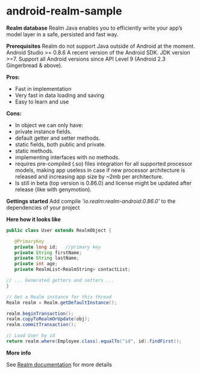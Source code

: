 # android-realm-sample

**Realm database**
Realm Java enables you to efficiently write your app’s model layer in a safe, persisted and fast way. 

**Prerequisites**
Realm do not support Java outside of Android at the moment.
Android Studio >= 0.8.6
A recent version of the Android SDK.
JDK version >=7.
Support all Android versions since API Level 9 (Android 2.3 Gingerbread & above).

**Pros:**

 - Fast in implementation
 - Very fast in data loading and saving
 - Easy to learn and use

**Cons:**

 - In object we can only have:
 - private instance fields.
 - default getter and setter methods.
 - static fields, both public and private.
 - static methods.
 - implementing interfaces with no methods.
 - requires pre-compiled (.so) files integration for all supported
   processor models, making app useless in case if new processor
   architecture is released and increasing app size by ~2mb per
   architecture.
 - Is still in beta (top version is 0.86.0) and license might be updated
   after release (like with genymotion).

**Gettings started**
Add compile *'io.realm:realm-android:0.86.0'* to the dependencies of your project

**Here how it looks like**

```java 
public class User extends RealmObject {

   @PrimaryKey
   private long id;   //primary key
   private String firstName;
   private String lastName;
   private int age;
   private RealmList<RealmString> contactList;

// ... Generated getters and setters ...
}
```
	
```java 
// Get a Realm instance for this thread
Realm realm = Realm.getDefaultInstance();

realm.beginTransaction();
realm.copyToRealmOrUpdate(obj); 
realm.commitTransaction();
```

```java
// Load User by id
return realm.where(Employee.class).equalTo("id", id).findFirst(); 
```

**More info**

See [Realm documentation](https://realm.io/docs/java/latest/) for more details
